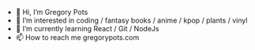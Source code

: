 - 👋 Hi, I’m Gregory Pots
- 👀 I’m interested in coding / fantasy books / anime / kpop / plants / vinyl
- 🌱 I’m currently learning React / Git / NodeJs
- 📫 How to reach me gregorypots.com

<!---
PotsG/PotsG is a ✨ special ✨ repository because its `README.md` (this file) appears on your GitHub profile.
You can click the Preview link to take a look at your changes.
--->
